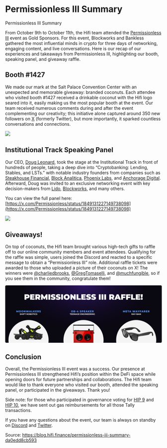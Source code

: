 
# Permissionless III Summary

Permissionless III Summary

From October 9th to October 11th, the Hifi team attended the [Permissionless III](https://blockworks.co/event/permissionless-iii) event as Gold Sponsors. For this event, Blockworks and Bankless gathered the most influential minds in crypto for three days of networking, engaging content, and live conversations. Here is our recap of our experiences and takeaways from Permissionless III, highlighting our booth, speaking panel, and giveaway raffle.

## Booth #1427

We made our mark at the Salt Palace Convention Center with an unexpected and memorable giveaway: branded coconuts. Each attendee who visited booth #1427 received a drinkable coconut with the Hifi logo seared into it, easily making us the most popular booth at the event. Our team received numerous comments during and after the event complementing our creativity; this initiative alone captured around 350 new followers on [X](https://x.com/HifiFinance) (formerly Twitter), but more importantly, it sparked countless conversations and connections.

![](../images/2024-10-15_permissionless-iii-summary/1_mAGVK2VUy2CAlZfdY1o15g.png)

## Institutional Track Speaking Panel

Our CEO, [Doug Leonard](https://x.com/dleonard00), took the stage at the Institutional Track in front of hundreds of people, taking a deep dive into “Cryptobanking: Lending, Stables, and LSTs.” with notable industry founders from companies such as [Steakhouse Financial](https://www.steakhouse.financial/), [Block Analitica](https://blockanalitica.com/), [Phoenix Labs](https://www.phoenixlabs.dev/), and [Anchorage Digital](https://www.anchorage.com/). Afterward, Doug was invited to an exclusive networking event with key decision-makers from [Lido](https://lido.fi/), [Blockworks](https://blockworks.co/), and many others.

You can view the full panel here: [https://x.com/Permissionless/status/1849131227149738098](https://x.com/Permissionless/status/1849131227149738098)

![](../images/2024-10-15_permissionless-iii-summary/1_kZYmzaY-fbzoJlRgx5Xhdg.png)

## Giveaways!

On top of coconuts, the Hifi team brought various high-tech gifts to raffle off to our online community members and event attendees. Qualifying for the raffle was simple, users joined the Discord and reacted to a specific message to obtain a “Permissionless III” role. Additional raffle tickets were awarded to those who uploaded a picture of their coconuts on X! The winners were [@charliedbrooks](https://x.com/charliedbrooks), [@GregTomaselli](https://x.com/GregTomaselli), and [@muchfungible](https://x.com/muchfungible), so if you see them in the community, congratulate them!

![](../images/2024-10-15_permissionless-iii-summary/1_oKHuzgdRwiBcoUi4N0YCMg.png)

## Conclusion

Overall, the Permissionless III event was a success. Our presence at Permissionless III strengthened Hifi’s position within the DeFi space while opening doors for future partnerships and collaborations. The Hifi team would like to thank everyone who visited our booth, attended the speaking panel, or participated in the giveaways. Thank you!

Side note: for those who participated in governance voting for [HIP 9](https://www.tally.xyz/gov/hifi-dao/proposal/8) and [HIP 10](https://www.tally.xyz/gov/hifi-dao/proposal/9), we have sent out gas reimbursements for all those Tally transactions.

If you have any questions about the event, our team is always on standby on [Discord](https://discord.com/invite/uGxaCppKSH) and [Twitter](https://twitter.com/hififinance).


Source: https://blog.hifi.finance/permissionless-iii-summary-da0edd8cb593
